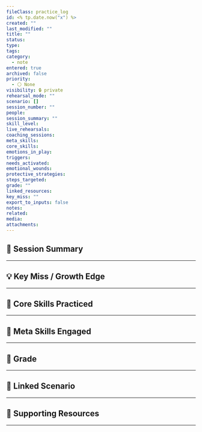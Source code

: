 ```yaml
---
fileClass: practice_log
id: <% tp.date.now("x") %>
created: ""
last_modified: ""
title: ""
status: 
type: 
tags: 
category:
  - note
entered: true
archived: false
priority:
  - ⚪ None
visibility: 🔒 private
rehearsal_mode: ""
scenario: []
session_number: ""
people: 
session_summary: ""
skill_level: 
live_rehearsals: 
coaching_sessions: 
meta_skills: 
core_skills: 
emotions_in_play: 
triggers: 
needs_activated: 
emotional_wounds: 
protective_strategies: 
steps_targeted: 
grade: ""
linked_resources: 
key_miss: ""
export_to_inputs: false
notes: 
related: 
media: 
attachments:
---
```


## 📝 Session Summary  
---  


## 💡 Key Miss / Growth Edge  
---  


## 🧠 Core Skills Practiced  
---  

  
## 🧭 Meta Skills Engaged  
---  


## 🎯 Grade  
---  


## 📎 Linked Scenario  
---  


## 🔗 Supporting Resources  
---  

